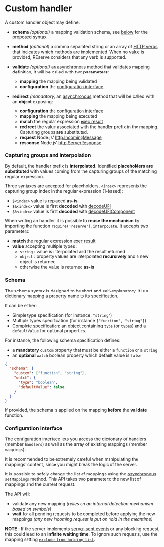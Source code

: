 # Custom handler

A custom handler object may define:

* **schema** *(optional)* a mapping validation schema, see [below](#schema) for the proposed syntax

* **method** *(optional)* a comma separated string or an array of [HTTP verbs](https://developer.mozilla.org/en-US/docs/Web/HTTP/Methods) that indicates which methods are implemented. When no value is provided, REserve considers that any verb is supported.

* **validate** *(optional)* an [asynchronous](https://developer.mozilla.org/en-US/docs/Web/JavaScript/Reference/Statements/async_function) method that validates mapping definition, it will be called with two **parameters**:
  - **mapping** the mapping being validated
  - **configuration** the [configuration interface](#configuration-interface)


* **redirect** *(mandatory)* an [asynchronous](https://developer.mozilla.org/en-US/docs/Web/JavaScript/Reference/Statements/async_function) method that will be called with an **object** exposing:
  - **configuration** the [configuration interface](#configuration-interface)
  - **mapping** the mapping being executed
  - **match** the regular expression [exec result](https://developer.mozilla.org/en-US/docs/Web/JavaScript/Reference/Global_Objects/RegExp/exec)
  - **redirect** the value associated with the handler prefix in the mapping. Capturing groups **are** substituted.
  - **request** Node.js' [http.IncomingMessage](https://nodejs.org/api/http.html#http_class_http_incomingmessage)
  - **response** Node.js' [http.ServerResponse](https://nodejs.org/api/http.html#http_class_http_serverresponse)

### Capturing groups and interpolation

By default, the handler prefix is **interpolated**. Identified **placeholders are substituted** with values coming from the capturing groups of the matching regular expression.

Three syntaxes are accepted for placeholders, `<index>` represents the capturing group index in the regular expression (1-based):
* `$<index>` value is replaced **as-is**
* `$&<index>` value is first **decoded** with [decodeURI](https://developer.mozilla.org/en-US/docs/Web/JavaScript/Reference/Global_Objects/decodeURI)
* `$%<index>` value is first **decoded** with [decodeURIComponent](https://developer.mozilla.org/en-US/docs/Web/JavaScript/Reference/Global_Objects/decodeURIComponent)

When writing an handler, it is possible to **reuse the mechanism** by importing the function `require('reserve').interpolate`. It accepts two parameters:
* **match** the regular expression [exec result](https://developer.mozilla.org/en-US/docs/Web/JavaScript/Reference/Global_Objects/RegExp/exec)
* **value** accepting multiple types :
  - `string` : value is interpolated and the result returned
  - `object` : property values are interpolated **recursively** and a new object is returned
  - otherwise the value is returned **as-is**

### Schema

The schema syntax is designed to be short and self-explanatory. It is a dictionary mapping a property name to its specification.

It can be either:
* Simple type specification (for instance: `"string"`)
* Multiple types specification (for instance `["function", "string"]`)
* Complete specification: an object containing `type` (or `types`) and a `defaultValue` for optional properties.

For instance, the following schema specification defines:
* a **mandatory** `custom` property that must be either a `function` or a `string`
* an **optional** `watch` boolean property which default value is `false`

```json
{
  "schema": {
    "custom": ["function", "string"],
    "watch": {
      "type": "boolean",
      "defaultValue": false
    }
  }
}
```

If provided, the schema is applied on the mapping **before** the **validate** function.

### Configuration interface

The configuration interface lets you access the dictionary of handlers (member `handlers`) as well as the array of existing mappings (member `mappings`).

It is recommended to be extremely careful when manipulating the mappings' content, since you might break the logic of the server.

It is possible to safely change the list of mappings using the [asynchronous](https://developer.mozilla.org/en-US/docs/Web/JavaScript/Reference/Statements/async_function) `setMappings` method. This API takes two parameters: the new list of mappings and the current request.

The API will:
* validate any new mapping *(relies on an internal detection mechanism based on symbols)*
* **wait** for all pending requests to be completed before applying the new mappings *(any new incoming request is put on hold in the meantime)*

**NOTE** : If the server implements [server-sent events](https://developer.mozilla.org/en-US/docs/Web/API/Server-sent_events) or any blocking request, this could lead to an **infinite waiting time**. To ignore such requests, use the mapping setting [`exclude-from-holding-list`](https://github.com/ArnaudBuchholz/reserve/blob/master/doc/configuration.md).
